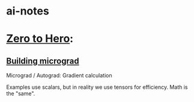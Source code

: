 # ai-notes

# [Zero to Hero](https://karpathy.ai/zero-to-hero.html):

## [Building micrograd](https://www.youtube.com/watch?v=VMj-3S1tku0)

Micrograd / Autograd: Gradient calculation

Examples use scalars, but in reality we use tensors for
efficiency. Math is the "same".
